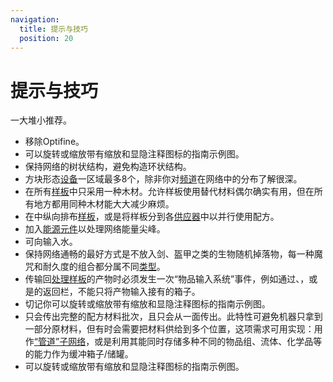 ```yaml
---
navigation:
  title: 提示与技巧
  position: 20
---
```


# 提示与技巧

一大堆小推荐。

* 移除Optifine。
* 可以旋转或缩放带有缩放和显隐注释图标的指南示例图。
* 保持网络的树状结构，避免构造环状结构。
* 方块形态[设备](ae2-mechanics/devices.md)一区域最多8个，除非你对[频道](ae2-mechanics/channels.md)在网络中的分布了解很深。
* 在所有[样板](items-blocks-machines/patterns.md)中只采用一种木材。允许样板使用替代材料偶尔确实有用，但在所有地方都用同种木材能大大减少麻烦。
* 在<ItemLink id="pattern_access_terminal" />中纵向排布[样板](items-blocks-machines/patterns.md)，或是将样板分到各[供应器](items-blocks-machines/pattern_provider.md)中以并行使用配方。
* 加入[能源元件](items-blocks-machines/energy_cells.md)以处理网络能量尖峰。
* 可向<ItemLink id="condenser" />输入水。
* 保持网络通畅的最好方式是不放入剑、盔甲之类的生物随机掉落物，每一种魔咒和耐久度的组合都分属不同[类型](ae2-mechanics/bytes-and-types.md)。
* 传输回[处理样板](items-blocks-machines/patterns.md)的产物时必须发生一次“物品输入系统”事件，例如通过<ItemLink id="import_bus" />、<ItemLink id="interface" />，或是<ItemLink id="pattern_provider" />的返回栏，不能只将产物输入接有<ItemLink id="storage_bus" />的箱子。
* 切记你可以旋转或缩放带有缩放和显隐注释图标的指南示例图。
* <ItemLink id="pattern_provider" />只会传出完整的配方材料批次，且只会从一面传出。此特性可避免机器只拿到一部分原材料，但有时会需要把材料供给到多个位置，这项需求可用<ItemLink id="interface" />实现：用作[“管道”子网络](example-setups/pipe-subnet.md)，或是利用其能同时存储多种不同的物品组、流体、化学品等的能力作为缓冲箱子/储罐。
* 可以旋转或缩放带有缩放和显隐注释图标的指南示例图。